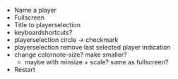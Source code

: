 - Name a player
- Fullscreen
- Title to playerselection
- keyboardshortcuts?
- playerselection circle -> checkmark
- playerselection remove last selected player indication
- change colornote-size? make smaller?
  - maybe with minsize + scale? same as fullscreen?
- Restart